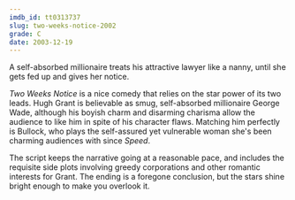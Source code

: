 ```yaml
---
imdb_id: tt0313737
slug: two-weeks-notice-2002
grade: C
date: 2003-12-19
---
```


A self-absorbed millionaire treats his attractive lawyer like a nanny, until she gets fed up and gives her notice.

_Two Weeks Notice_ is a nice comedy that relies on the star power of its two leads. Hugh Grant is believable as smug, self-absorbed millionaire George Wade, although his boyish charm and disarming charisma allow the audience to like him in spite of his character flaws. Matching him perfectly is Bullock, who plays the self-assured yet vulnerable woman she's been charming audiences with since <span data-imdb-id="tt0111257">_Speed_</span>.

The script keeps the narrative going at a reasonable pace, and includes the requisite side plots involving greedy corporations and other romantic interests for Grant. The ending is a foregone conclusion, but the stars shine bright enough to make you overlook it.
